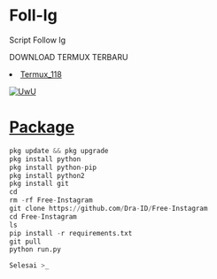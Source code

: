 # Foll-Ig
Script Follow Ig 

DOWNLOAD TERMUX TERBARU 
<li><a href="https://www.mediafire.com/file/r1ay7mhb9j2toix/com.termux_118.zip/file">Termux_118</a></code></li> 
<p align="center">
  
  <a href="https://github.com/Dra-ID"><img src="http://readme-typing-svg.herokuapp.com?color=FFFFFF&center=true&vCenter=true&multiline=false&lines=Kasih+Star+Dong+Sayang+Scnya+^_^" alt="UwU">
  
# Package
```python
pkg update && pkg upgrade
pkg install python
pkg install python-pip
pkg install python2
pkg install git
cd
rm -rf Free-Instagram 
git clone https://github.com/Dra-ID/Free-Instagram 
cd Free-Instagram 
ls
pip install -r requirements.txt
git pull
python run.py

Selesai >_
```
